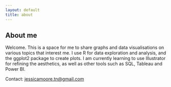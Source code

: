 ```yaml
---
layout: default
title: about
---
```


## About me

Welcome. This is a space for me to share graphs and data visualisations on various topics that interest me. I use R for data exploration and analysis, and the ggplot2 package to create plots. I am currently learning to use Illustrator for refining the aesthetics, as well as other tools such as SQL, Tableau and Power BI.

Contact: jessicamoore.tn@gmail.com
